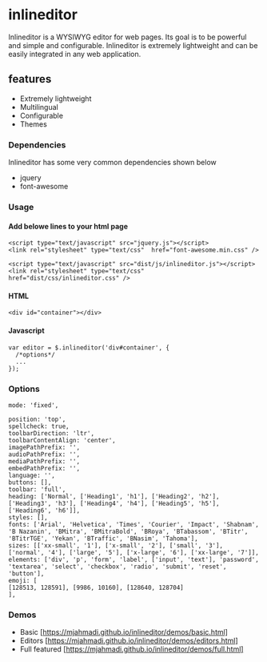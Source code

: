 # inlineditor
Inlineditor is a WYSIWYG editor for web pages. Its goal is to be powerful and simple and configurable. Inlineditor is extremely lightweight and can be easily integrated in any web application.



## features
- Extremely lightweight
- Multilingual
- Configurable
- Themes



### Dependencies
Inlineditor has some very common dependencies shown below
- jquery
- font-awesome



### Usage

#### Add belowe lines to your html page
```
<script type="text/javascript" src="jquery.js"></script>
<link rel="stylesheet" type="text/css"  href="font-awesome.min.css" />

<script type="text/javascript" src="dist/js/inlineditor.js"></script>
<link rel="stylesheet" type="text/css"  href="dist/css/inlineditor.css" />
```

#### HTML
```
<div id="container"></div>
```

#### Javascript
```
var editor = $.inlineditor('div#container', {
  /*options*/
  ...
});
```


### Options

```
mode: 'fixed',

position: 'top',
spellcheck: true,
toolbarDirection: 'ltr',
toolbarContentAlign: 'center',
imagePathPrefix: '',
audioPathPrefix: '',
mediaPathPrefix: '',
embedPathPrefix: '',
language: '',
buttons: [],
toolbar: 'full',
heading: ['Normal', ['Heading1', 'h1'], ['Heading2', 'h2'], ['Heading3', 'h3'], ['Heading4', 'h4'], ['Heading5', 'h5'], ['Heading6', 'h6']],
styles: [],
fonts: ['Arial', 'Helvetica', 'Times', 'Courier', 'Impact', 'Shabnam', 'B Nazanin', 'BMitra', 'BMitraBold', 'BRoya', 'BTabassom', 'BTitr', 'BTitrTGE', 'Yekan', 'BTraffic', 'BNasim', 'Tahoma'],
sizes: [['xx-small', '1'], ['x-small', '2'], ['small', '3'], ['normal', '4'], ['large', '5'], ['x-large', '6'], ['xx-large', '7']],
elements: ['div', 'p', 'form', 'label', ['input', 'text'], 'password', 'textarea', 'select', 'checkbox', 'radio', 'submit', 'reset', 'button'],
emoji: [
[128513, 128591], [9986, 10160], [128640, 128704]
],
```


### Demos
- Basic [https://mjahmadi.github.io/inlineditor/demos/basic.html]
- Editors [https://mjahmadi.github.io/inlineditor/demos/editors.html]
- Full featured [https://mjahmadi.github.io/inlineditor/demos/full.html]
